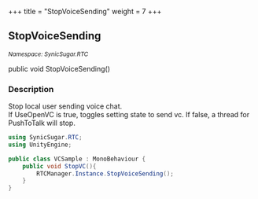 +++
title = "StopVoiceSending"
weight = 7
+++
## StopVoiceSending
<small>*Namespace: SynicSugar.RTC*</small>

public void StopVoiceSending()


### Description
Stop local user sending voice chat.<br>
If UseOpenVC is true, toggles setting state to send vc. If false, a thread for PushToTalk will stop.<br>


```cs
using SynicSugar.RTC;
using UnityEngine;

public class VCSample : MonoBehaviour {
    public void StopVC(){
        RTCManager.Instance.StopVoiceSending();
    }
}
```